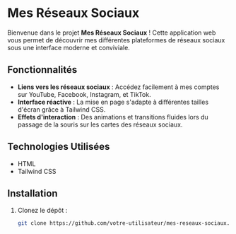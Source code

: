 # Mes Réseaux Sociaux

Bienvenue dans le projet **Mes Réseaux Sociaux** ! Cette application web vous permet de découvrir mes différentes plateformes de réseaux sociaux sous une interface moderne et conviviale.

## Fonctionnalités

- **Liens vers les réseaux sociaux** : Accédez facilement à mes comptes sur YouTube, Facebook, Instagram, et TikTok.
- **Interface réactive** : La mise en page s'adapte à différentes tailles d'écran grâce à Tailwind CSS.
- **Effets d'interaction** : Des animations et transitions fluides lors du passage de la souris sur les cartes des réseaux sociaux.

## Technologies Utilisées

- HTML
- Tailwind CSS

## Installation

1. Clonez le dépôt :
   ```bash
   git clone https://github.com/votre-utilisateur/mes-reseaux-sociaux.git
